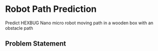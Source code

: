 # Robot Path Prediction
Predict HEXBUG Nano micro robot moving path in a wooden box with an obstacle path 

## Problem Statement


